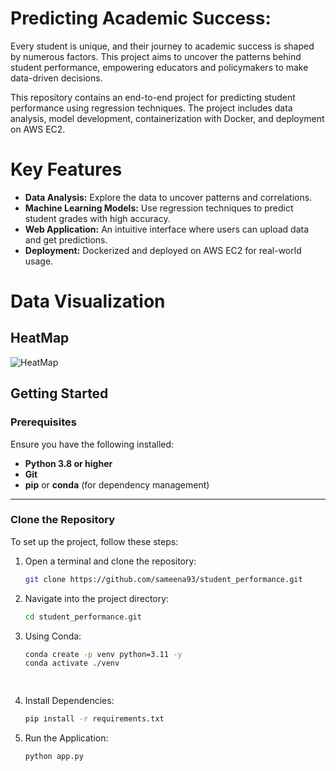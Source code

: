 # Predicting Academic Success:

Every student is unique, and their journey to academic success is shaped by numerous factors. This project aims to uncover the patterns behind student performance, empowering educators and policymakers to make data-driven decisions.

This repository contains an end-to-end project for predicting student performance using regression techniques. The project includes data analysis, model development, containerization with Docker, and deployment on AWS EC2.

# Key Features
- **Data Analysis:** Explore the data to uncover patterns and correlations.
- **Machine Learning Models:** Use regression techniques to predict student grades with high accuracy.
- **Web Application:** An intuitive interface where users can upload data and get predictions.
- **Deployment:** Dockerized and deployed on AWS EC2 for real-world usage.

# Data Visualization

## HeatMap
![HeatMap](https://github.com/sameena93/student_performance/blob/main/static/Heatmap.png)

## **Getting Started**

### **Prerequisites**  
Ensure you have the following installed:
- **Python 3.8 or higher**
- **Git**
- **pip** or **conda** (for dependency management)

---

### **Clone the Repository**  
To set up the project, follow these steps:

1. Open a terminal and clone the repository:
   ```bash
   git clone https://github.com/sameena93/student_performance.git

2. Navigate into the project directory:
   ```bash
   cd student_performance.git

3. Using Conda:
   ```bash
   conda create -p venv python=3.11 -y
   conda activate ./venv

  
4. Install Dependencies:
   ```bash
   pip install -r requirements.txt

5. Run the Application:
   ```bash
   python app.py
